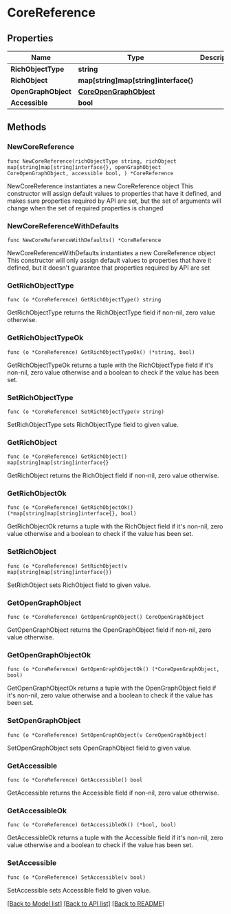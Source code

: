 # CoreReference

## Properties

Name | Type | Description | Notes
------------ | ------------- | ------------- | -------------
**RichObjectType** | **string** |  | 
**RichObject** | **map[string]map[string]interface{}** |  | 
**OpenGraphObject** | [**CoreOpenGraphObject**](CoreOpenGraphObject.md) |  | 
**Accessible** | **bool** |  | 

## Methods

### NewCoreReference

`func NewCoreReference(richObjectType string, richObject map[string]map[string]interface{}, openGraphObject CoreOpenGraphObject, accessible bool, ) *CoreReference`

NewCoreReference instantiates a new CoreReference object
This constructor will assign default values to properties that have it defined,
and makes sure properties required by API are set, but the set of arguments
will change when the set of required properties is changed

### NewCoreReferenceWithDefaults

`func NewCoreReferenceWithDefaults() *CoreReference`

NewCoreReferenceWithDefaults instantiates a new CoreReference object
This constructor will only assign default values to properties that have it defined,
but it doesn't guarantee that properties required by API are set

### GetRichObjectType

`func (o *CoreReference) GetRichObjectType() string`

GetRichObjectType returns the RichObjectType field if non-nil, zero value otherwise.

### GetRichObjectTypeOk

`func (o *CoreReference) GetRichObjectTypeOk() (*string, bool)`

GetRichObjectTypeOk returns a tuple with the RichObjectType field if it's non-nil, zero value otherwise
and a boolean to check if the value has been set.

### SetRichObjectType

`func (o *CoreReference) SetRichObjectType(v string)`

SetRichObjectType sets RichObjectType field to given value.


### GetRichObject

`func (o *CoreReference) GetRichObject() map[string]map[string]interface{}`

GetRichObject returns the RichObject field if non-nil, zero value otherwise.

### GetRichObjectOk

`func (o *CoreReference) GetRichObjectOk() (*map[string]map[string]interface{}, bool)`

GetRichObjectOk returns a tuple with the RichObject field if it's non-nil, zero value otherwise
and a boolean to check if the value has been set.

### SetRichObject

`func (o *CoreReference) SetRichObject(v map[string]map[string]interface{})`

SetRichObject sets RichObject field to given value.


### GetOpenGraphObject

`func (o *CoreReference) GetOpenGraphObject() CoreOpenGraphObject`

GetOpenGraphObject returns the OpenGraphObject field if non-nil, zero value otherwise.

### GetOpenGraphObjectOk

`func (o *CoreReference) GetOpenGraphObjectOk() (*CoreOpenGraphObject, bool)`

GetOpenGraphObjectOk returns a tuple with the OpenGraphObject field if it's non-nil, zero value otherwise
and a boolean to check if the value has been set.

### SetOpenGraphObject

`func (o *CoreReference) SetOpenGraphObject(v CoreOpenGraphObject)`

SetOpenGraphObject sets OpenGraphObject field to given value.


### GetAccessible

`func (o *CoreReference) GetAccessible() bool`

GetAccessible returns the Accessible field if non-nil, zero value otherwise.

### GetAccessibleOk

`func (o *CoreReference) GetAccessibleOk() (*bool, bool)`

GetAccessibleOk returns a tuple with the Accessible field if it's non-nil, zero value otherwise
and a boolean to check if the value has been set.

### SetAccessible

`func (o *CoreReference) SetAccessible(v bool)`

SetAccessible sets Accessible field to given value.



[[Back to Model list]](../README.md#documentation-for-models) [[Back to API list]](../README.md#documentation-for-api-endpoints) [[Back to README]](../README.md)


